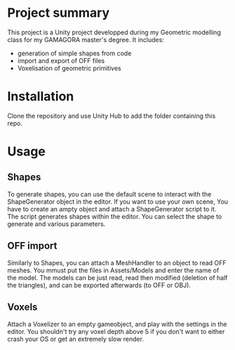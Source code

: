 # Project summary
This project is a Unity project developped during my Geometric modelling class for my GAMAGORA master's degree. It includes: 
- generation of simple shapes from code
- import and export of OFF files
- Voxelisation of geometric primitives

# Installation
Clone the repository and use Unity Hub to add the folder containing this repo. 

# Usage
## Shapes
To generate shapes, you can use the default scene to interact with the ShapeGenerator object in the editor. If you want to use your own scene, You have to create an ampty object and attach a ShapeGenerator script to it. The script generates shapes within the editor. You can select the shape to generate and various parameters.

## OFF import
Similarly to Shapes, you can attach a MeshHandler to an object to read OFF meshes. You mmust put the files in Assets/Models and enter the name of the model. The models can be just read, read then modified (deletion of half the triangles), and can be exported afterwards (to OFF or OBJ).

## Voxels
Attach a Voxelizer to an empty gameobject, and play with the settings in the editor. You shouldn't try any voxel depth above 5 if you don't want to either crash your OS or get an extremely slow render.